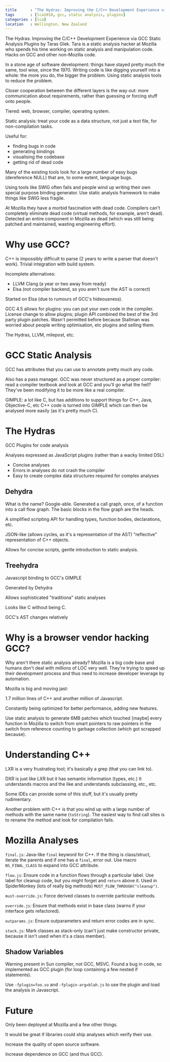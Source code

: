 ```yaml
---
title      : "The Hydras: Improving the C/C++ Development Experience via GCC Static Analysis Plugins"
tags       : [lca2010, gcc, static analysis, plugins]
categories : [lca]
location   : Wellington, New Zealand
---
```


The Hydras: Improving the C/C++ Development Experience via GCC Static Analysis
Plugins by Taras Glek. Tara is a static analysis hacker at Mozilla who spends
his time working on static analysis and manipulation code. Hacks on GCC and
other non-Mozilla code.

[talk]: http://www.lca2010.org.nz/programme/schedule/view_talk/50151
[thur]: http://www.lca2010.org.nz/programme/schedule/thursday
[hydra]: https://developer.mozilla.org/En/Dehydra

In a stone age of software development: things have stayed pretty much the
same, tool wise, since the 1970. Writing code is like digging yourself into a
whole: the more you do, the bigger the problem. Using static analysis tools to
reduce the problem.

Closer cooperation between the different layers is the way out: more
communication about requirements, rather than guessing or forcing stuff onto
people.

Tiered: web, browser, compiler, operating system. 

Static analysis: treat your code as a data structure, not just a text file,
for non-compilation tasks.

Useful for:

- finding bugs in code
- generating bindings
- visualising the codebase
- getting rid of dead code

Many of the existing tools look for a large number of easy bugs (dereference
NULL) that are, to some extent, language bugs.

Using tools like SWIG often fails and people wind up writing their own special
purpose binding generator. Use static analysis framework to make things like
SWIG less fragile.

At Mozilla they have a morbid fascination with dead code. Compilers can't
completely eliminate dead code (virtual methods, for example, aren't dead).
Detected an entire component in Mozilla as dead (which was still being patched
and maintained, wasting engineering effort).

Why use GCC?
============

C++ is impossibly difficult to parse (2 years to write a parser that doesn't
work). Trivial integration with build system.

Incomplete alternatives:

- LLVM Clang (a year or two away from ready)
- Elsa (not compiler backend, so you aren't sure the AST is correct)

Started on Elsa (due to rumours of GCC's hideousness). 

GCC 4.5 allows for plugins: you can put your own code in the compiler. License
change to allow plugins; plugin API combined the best of the 3rd party plugin
patches. Wasn't permitted before because Stallman was worried about people
writing optimisation, etc plugins and selling them.

The Hydras, LLVM, milepost, etc.

GCC Static Analysis
===================

GCC has attributes that you can use to annotate pretty much any code.

Also has a pass manager. GCC was never structured as a proper compiler: read a
compiler textbook and look at GCC and you'll go what the hell? They've been
modifying it to be more like a real compiler.

GIMPLE: a lot like C, but has additions to support things for C++, Java,
Objective-C, etc C++ code is turned into GIMPLE which can then be analysed
more easily (as it's pretty much C).

The Hydras
==========

GCC Plugins for code analysis

Analyses expressed as JavaScript plugins (rather than a wacky limited DSL)

* Concise analyses
* Errors in analyses do not crash the compiler
* Easy to create complex data structures required for complex analyses

Dehydra
-------

What is the name? Google-able. Generated a call graph, once, of a function
into a call flow graph. The basic blocks in the flow graph are the heads.

A simplified scripting API for handling types, function bodies, declarations,
etc.

JSON-like (allows cycles, as it's a representation of the AST) "reflective"
representation of C++ objects.

Allows for concise scripts, gentle introduction to static analysis.

Treehydra
---------

Javascript binding to GCC's GIMPLE

Generated by Dehydra

Allows sophisticated "traditiona" static analyses

Looks like C without being C.

GCC's AST changes relatively 

Why is a browser vendor hacking GCC?
====================================

Why aren't there static analysis already? Mozilla is a big code base and
humans don't deal with millions of LOC very well. They're trying to speed up
their development process and thus need to increase developer leverage by
automation.

Mozilla is big and moving jast:

1.7 million lines of C++ and another million of Javascript.

Constantly being optimized for better performance, adding new features.

Use static analysis to generate 6MB patches which touched [maybe] every
function in Mozilla to switch from smart pointers to raw pointers in the
switch from reference counting to garbage collection (which got scrapped
because).

Understanding C++
=================

LXR is a very frustrating tool; it's basically a grep (that you can link to).

DXR is just like LXR but it has semantic information (types, etc.) It
understands macros and the like and understands subclassing, etc., etc.

Some IDEs can provide some of this stuff, but it's usually pretty rudimentary.

Another problem with C++ is that you wind up with a large number of methods
with the same name (`toString`). The easiest way to find call sites is to
rename the method and look for compilation fails.

Mozilla Analyses
================

`final.js`: Java-like `final` keyword for C++. If the thing is class/struct,
iterate the parents and if one has a `final`, error out. Use macro
`NS_FINAL_CLASS` to expand into GCC attribute.

`flow.js`: Ensure code in a function flows through a particular label. Use
label for cleanup code, but you might forget and `return` above it. Used in
SpiderMonkey (lots of really big methods) `MUST_FLOW_THROUGH("cleanup")`.

`must-override.js`: Force derived classes to override particular methods.

`override.js`: Ensure that methods exist in base class (warns if your
interface gets refactored).

`outparams.js`: Ensure outparameters and return error codes are in sync.

`stack.js`: Mark classes as stack-only (can't just make constructor private,
because it isn't used when it's a class member).

Shadow Variables
----------------

Warning present in Sun compiler, not GCC, MSVC. Found a bug in code, so
implemented as GCC plugin (for loop containing a few nested if statements).

Use `-fplugin=foo.so` and `-fplugin-arg=blah.js` to use the plugin and load
the analysis in Javascript.

Future
======

Only been deployed at Mozilla and a few other things.

It would be great if libraries could ship analyses which verify their use.

Increase the quality of open source software.

Increase dependence on GCC (and thus GCC).